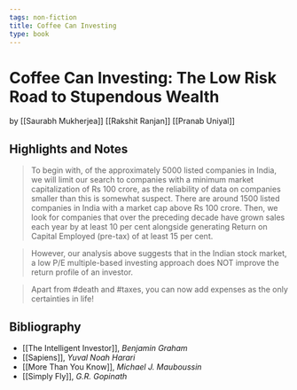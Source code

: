 ```yaml
---
tags: non-fiction
title: Coffee Can Investing
type: book
---
```


# Coffee Can Investing: The Low Risk Road to Stupendous Wealth
by [[Saurabh Mukherjea]] [[Rakshit Ranjan]] [[Pranab Uniyal]]

## Highlights and Notes
> To begin with, of the approximately 5000 listed companies in India, we will limit our search to companies with a minimum market capitalization of Rs 100 crore, as the reliability of data on companies smaller than this is somewhat suspect. There are around 1500 listed companies in India with a market cap above Rs 100 crore. Then, we look for companies that over the preceding decade have grown sales each year by at least 10 per cent alongside generating Return on Capital Employed (pre-tax) of at least 15 per cent.

> However, our analysis above suggests that in the Indian stock market, a low P/E multiple-based investing approach does NOT improve the return profile of an investor.

> Apart from #death and #taxes, you can now add expenses as the only certainties in life!

## Bibliography
* [[The Intelligent Investor]], *Benjamin Graham*
* [[Sapiens]], *Yuval Noah Harari*
* [[More Than You Know]], *Michael J. Mauboussin*
* [[Simply Fly]], *G.R. Gopinath*